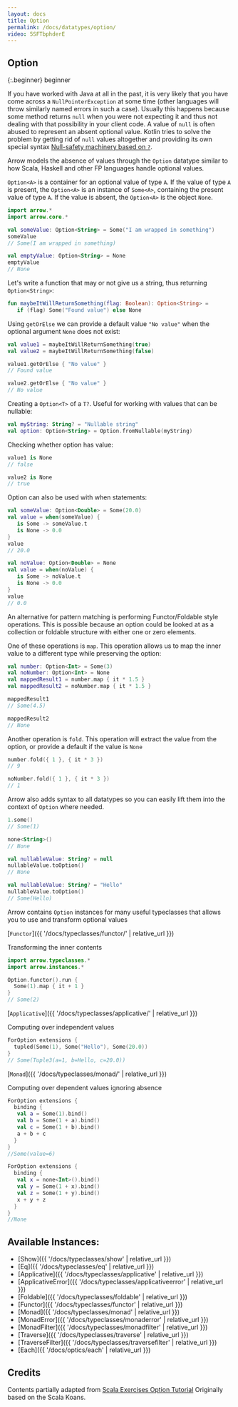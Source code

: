 ```yaml
---
layout: docs
title: Option
permalink: /docs/datatypes/option/
video: 5SFTbphderE
---
```


## Option

{:.beginner}
beginner

If you have worked with Java at all in the past, it is very likely that you have come across a `NullPointerException` at some time (other languages will throw similarly named errors in such a case). Usually this happens because some method returns `null` when you were not expecting it and thus not dealing with that possibility in your client code. A value of `null` is often abused to represent an absent optional value.
Kotlin tries to solve the problem by getting rid of `null` values altogether and providing its own special syntax [Null-safety machinery based on `?`](https://kotlinlang.org/docs/reference/null-safety.html).

Arrow models the absence of values through the `Option` datatype similar to how Scala, Haskell and other FP languages handle optional values.

`Option<A>` is a container for an optional value of type `A`. If the value of type `A` is present, the `Option<A>` is an instance of `Some<A>`, containing the present value of type `A`. If the value is absent, the `Option<A>` is the object `None`.

```kotlin
import arrow.*
import arrow.core.*

val someValue: Option<String> = Some("I am wrapped in something")
someValue
// Some(I am wrapped in something)
```

```kotlin
val emptyValue: Option<String> = None
emptyValue
// None
```

Let's write a function that may or not give us a string, thus returning `Option<String>`:

```kotlin
fun maybeItWillReturnSomething(flag: Boolean): Option<String> =
   if (flag) Some("Found value") else None
```

Using `getOrElse` we can provide a default value `"No value"` when the optional argument `None` does not exist:

```kotlin
val value1 = maybeItWillReturnSomething(true)
val value2 = maybeItWillReturnSomething(false)
```

```kotlin
value1.getOrElse { "No value" }
// Found value
```

```kotlin
value2.getOrElse { "No value" }
// No value
```

Creating a `Option<T>` of a `T?`. Useful for working with values that can be nullable:

```kotlin
val myString: String? = "Nullable string"
val option: Option<String> = Option.fromNullable(myString)
```

Checking whether option has value:

```kotlin
value1 is None
// false
```

```kotlin
value2 is None
// true
```

Option can also be used with when statements:

```kotlin
val someValue: Option<Double> = Some(20.0)
val value = when(someValue) {
   is Some -> someValue.t
   is None -> 0.0
}
value
// 20.0
```

```kotlin
val noValue: Option<Double> = None
val value = when(noValue) {
   is Some -> noValue.t
   is None -> 0.0
}
value
// 0.0
```

An alternative for pattern matching is performing Functor/Foldable style operations. This is possible because an option could be looked at as a collection or foldable structure with either one or zero elements.

One of these operations is `map`. This operation allows us to map the inner value to a different type while preserving the option:

```kotlin
val number: Option<Int> = Some(3)
val noNumber: Option<Int> = None
val mappedResult1 = number.map { it * 1.5 }
val mappedResult2 = noNumber.map { it * 1.5 }
```

```kotlin
mappedResult1
// Some(4.5)
```

```kotlin
mappedResult2
// None
```

Another operation is `fold`. This operation will extract the value from the option, or provide a default if the value is `None`

```kotlin
number.fold({ 1 }, { it * 3 })
// 9
```

```kotlin
noNumber.fold({ 1 }, { it * 3 })
// 1
```

Arrow also adds syntax to all datatypes so you can easily lift them into the context of `Option` where needed.

```kotlin
1.some()
// Some(1)
```

```kotlin
none<String>()
// None
```

```kotlin
val nullableValue: String? = null
nullableValue.toOption()
// None
```

```kotlin
val nullableValue: String? = "Hello"
nullableValue.toOption()
// Some(Hello)
```

Arrow contains `Option` instances for many useful typeclasses that allows you to use and transform optional values

[`Functor`]({{ '/docs/typeclasses/functor/' | relative_url }})

Transforming the inner contents

```kotlin
import arrow.typeclasses.*
import arrow.instances.*

Option.functor().run {
  Some(1).map { it + 1 }
}
// Some(2)
```

[`Applicative`]({{ '/docs/typeclasses/applicative/' | relative_url }})

Computing over independent values

```kotlin
ForOption extensions {
  tupled(Some(1), Some("Hello"), Some(20.0))
}
// Some(Tuple3(a=1, b=Hello, c=20.0))
```

[`Monad`]({{ '/docs/typeclasses/monad/' | relative_url }})

Computing over dependent values ignoring absence

```kotlin
ForOption extensions {
  binding {
   val a = Some(1).bind()
   val b = Some(1 + a).bind()
   val c = Some(1 + b).bind()
   a + b + c
  }
}
//Some(value=6)
```

```kotlin
ForOption extensions {
  binding {
   val x = none<Int>().bind()
   val y = Some(1 + x).bind()
   val z = Some(1 + y).bind()
   x + y + z
  }
}
//None
```

## Available Instances:

* [Show]({{ '/docs/typeclasses/show' | relative_url }})
* [Eq]({{ '/docs/typeclasses/eq' | relative_url }})
* [Applicative]({{ '/docs/typeclasses/applicative' | relative_url }})
* [ApplicativeError]({{ '/docs/typeclasses/applicativeerror' | relative_url }})
* [Foldable]({{ '/docs/typeclasses/foldable' | relative_url }})
* [Functor]({{ '/docs/typeclasses/functor' | relative_url }})
* [Monad]({{ '/docs/typeclasses/monad' | relative_url }})
* [MonadError]({{ '/docs/typeclasses/monaderror' | relative_url }})
* [MonadFilter]({{ '/docs/typeclasses/monadfilter' | relative_url }})
* [Traverse]({{ '/docs/typeclasses/traverse' | relative_url }})
* [TraverseFilter]({{ '/docs/typeclasses/traversefilter' | relative_url }})
* [Each]({{ '/docs/optics/each' | relative_url }})

## Credits

Contents partially adapted from [Scala Exercises Option Tutorial](https://www.scala-exercises.org/std_lib/options)
Originally based on the Scala Koans.
